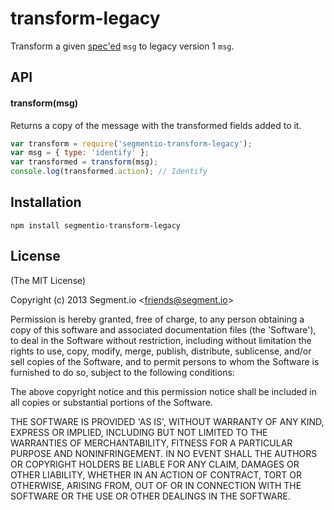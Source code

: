 
# transform-legacy

  Transform a given [spec'ed](https://segment.io/docs/export-api/format/) `msg` to legacy version 1 `msg`.

## API

#### transform(msg)

  Returns a copy of the message with the transformed fields added to it.

```js
var transform = require('segmentio-transform-legacy');
var msg = { type: 'identify' };
var transformed = transform(msg);
console.log(transformed.action); // Identify
```

## Installation

```
npm install segmentio-transform-legacy
```

## License

  (The MIT License)

  Copyright (c) 2013 Segment.io &lt;friends@segment.io&gt;

  Permission is hereby granted, free of charge, to any person obtaining a copy of this software and associated documentation files (the 'Software'), to deal in the Software without restriction, including without limitation the rights to use, copy, modify, merge, publish, distribute, sublicense, and/or sell copies of the Software, and to permit persons to whom the Software is furnished to do so, subject to the following conditions:

  The above copyright notice and this permission notice shall be included in all copies or substantial portions of the Software.

  THE SOFTWARE IS PROVIDED 'AS IS', WITHOUT WARRANTY OF ANY KIND, EXPRESS OR IMPLIED, INCLUDING BUT NOT LIMITED TO THE WARRANTIES OF MERCHANTABILITY, FITNESS FOR A PARTICULAR PURPOSE AND NONINFRINGEMENT. IN NO EVENT SHALL THE AUTHORS OR COPYRIGHT HOLDERS BE LIABLE FOR ANY CLAIM, DAMAGES OR OTHER LIABILITY, WHETHER IN AN ACTION OF CONTRACT, TORT OR OTHERWISE, ARISING FROM, OUT OF OR IN CONNECTION WITH THE SOFTWARE OR THE USE OR OTHER DEALINGS IN THE SOFTWARE.